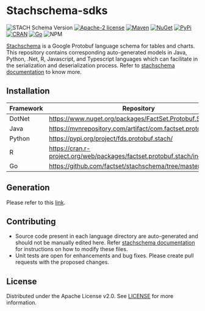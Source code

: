 # Stachschema-sdks

![STACH Schema Version](https://img.shields.io/badge/StachSchema-v2-blue)
[![Apache-2 license](https://img.shields.io/badge/license-Apache2-brightgreen.svg)](https://www.apache.org/licenses/LICENSE-2.0)
[![Maven](https://img.shields.io/maven-metadata/v?metadataUrl=https://repo1.maven.org/maven2/com/factset/protobuf/stach/maven-metadata.xml)](https://mvnrepository.com/artifact/com.factset.protobuf/stach)
[![NuGet](https://img.shields.io/nuget/v/FactSet.Protobuf.Stach)](https://www.nuget.org/packages/FactSet.Protobuf.Stach)
[![PyPi](https://img.shields.io/pypi/v/fds.protobuf.stach)](https://pypi.org/project/fds.protobuf.stach/)
[![CRAN](https://img.shields.io/cran/v/factset.protobuf.stach)](https://cran.r-project.org/web/packages/factset.protobuf.stach/index.html)
[![Go](https://img.shields.io/github/go-mod/go-version/factset/stachschema?filename=go%2Fv2%2Ffds%2Fprotobuf%2Fstach%2Fgo.mod)](https://github.com/factset/stachschema/blob/master/go/v2/fds/protobuf/stach/go.mod)
![NPM](https://img.shields.io/badge/NPM-Todo-blue)

[Stachschema](https://github.com/factset/stachschema) is a Google Protobuf language schema for tables and charts. This repository 
contains corresponding auto-generated models in Java, Python, .Net, R, Javascript, and Typescript languages which can facilitate in 
the serialization and deserialization process. Refer to [stachschema documentation](https://factset.github.io/stachschema/#/) to know more.

## Installation
| Framework	| Repository |
| --------- | ---------- |
| DotNet | https://www.nuget.org/packages/FactSet.Protobuf.Stach/ |
| Java | https://mvnrepository.com/artifact/com.factset.protobuf/stach |
| Python | https://pypi.org/project/fds.protobuf.stach/ |
| R | https://cran.r-project.org/web/packages/factset.protobuf.stach/index.html |
| Go | https://github.com/factset/stachschema/tree/master/go | 

## Generation 

Please refer to this [link](https://factset.github.io/stachschema/#/README?id=generate-sdks).

## Contributing

* Source code present in each language directory are auto-generated and should not be manually edited here. Refer 
[stachschema documentation](https://factset.github.io/stachschema/#/README?id=generate-sdks) for instructions on how to modify these files.
* Unit tests are open for enhancements and bug fixes. Please create pull requests with the proposed changes.

## License

Distributed under the Apache License v2.0. See [LICENSE](LICENSE.txt) for more information.